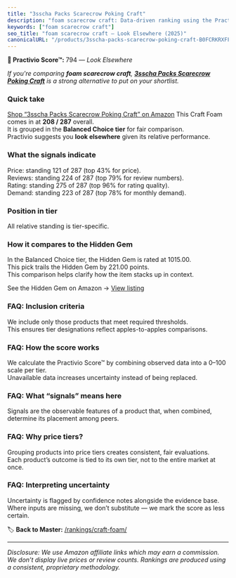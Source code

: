 ```yaml
---
title: "3sscha Packs Scarecrow Poking Craft"
description: "foam scarecrow craft: Data-driven ranking using the Practivio Score™. Positioned by quality, value, demand, findability, momentum."
keywords: ["foam scarecrow craft"]
seo_title: "foam scarecrow craft — Look Elsewhere (2025)"
canonicalURL: "/products/3sscha-packs-scarecrow-poking-craft-B0FCRKRXFF/"
---
```


**🚫 Practivio Score™:** 794 — _Look Elsewhere_


*If you're comparing **foam scarecrow craft**, **[3sscha Packs Scarecrow Poking Craft](https://www.amazon.com/dp/B0FCRKRXFF?tag=practivio-20)** is a strong alternative to put on your shortlist.*
### Quick take
[Shop “3sscha Packs Scarecrow Poking Craft” on Amazon](https://www.amazon.com/dp/B0FCRKRXFF?tag=practivio-20)
This Craft Foam comes in at **208 / 287** overall.  
It is grouped in the **Balanced Choice tier** for fair comparison.  
Practivio suggests you **look elsewhere** given its relative performance.

### What the signals indicate
Price: standing 121 of 287 (top 43% for price).  
Reviews: standing 224 of 287 (top 79% for review numbers).  
Rating: standing 275 of 287 (top 96% for rating quality).  
Demand: standing 223 of 287 (top 78% for monthly demand).

### Position in tier
All relative standing is tier-specific.

### How it compares to the Hidden Gem
In the Balanced Choice tier, the Hidden Gem is rated at 1015.00.  
This pick trails the Hidden Gem by 221.00 points.  
This comparison helps clarify how the item stacks up in context.  

See the Hidden Gem on Amazon → [View listing](https://www.amazon.com/dp/B0927HTJ6B?tag=practivio-20)

### FAQ: Inclusion criteria
We include only those products that meet required thresholds.  
This ensures tier designations reflect apples-to-apples comparisons.

### FAQ: How the score works
We calculate the Practivio Score™ by combining observed data into a 0–100 scale per tier.  
Unavailable data increases uncertainty instead of being replaced.

### FAQ: What “signals” means here
Signals are the observable features of a product that, when combined, determine its placement among peers.

### FAQ: Why price tiers?
Grouping products into price tiers creates consistent, fair evaluations.  
Each product’s outcome is tied to its own tier, not to the entire market at once.

### FAQ: Interpreting uncertainty
Uncertainty is flagged by confidence notes alongside the evidence base.  
Where inputs are missing, we don’t substitute — we mark the score as less certain.


🏷️ **Back to Master:** [/rankings/craft-foam/](/rankings/craft-foam/)

---
_Disclosure: We use Amazon affiliate links which may earn a commission. We don’t display live prices or review counts. Rankings are produced using a consistent, proprietary methodology._
